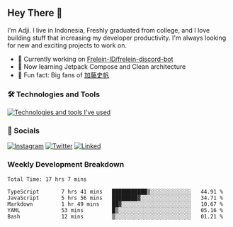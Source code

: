 ## Hey There 👋
I'm Adji. I live in Indonesia, Freshly graduated from college, and I love building stuff that increasing my developer productivity. I'm always looking for new and exciting projects to work on.

- 🔭 Currently working on [Frelein-ID/frelein-discord-bot](https://github.com/Frelein-ID/frelein-discord-bot)
- 🌱 Now learning Jetpack Compose and Clean architecture
- 🐻 Fun fact: Big fans of [加藤史帆](https://www.instagram.com/katoshi.official/)

### 🛠️ Technologies and Tools
[![Technologies and tools I've used](https://skillicons.dev/icons?i=js,ts,html,css,php,kotlin,tailwind,bootstrap,next,mysql,firebase,vercel,vscode,androidstudio,bash,git,postman,figma,docker,linux&perline=10)](#)

### 💬 Socials
[![Instagram](https://skillicons.dev/icons?i=instagram)](https://www.instagram.com/yusufadji99/)
[![Twitter](https://skillicons.dev/icons?i=twitter)](https://twitter.com/frelein_sama)
[![Linked](https://skillicons.dev/icons?i=linkedin)](https://www.linkedin.com/in/yusuf-bhaskara-adji/)

### Weekly Development Breakdown

<!--START_SECTION:waka-->

```javascript,typescript,kotlin
Total Time: 17 hrs 7 mins

TypeScript       7 hrs 41 mins   ███████████▒░░░░░░░░░░░░░   44.91 %
JavaScript       5 hrs 56 mins   ████████▓░░░░░░░░░░░░░░░░   34.71 %
Markdown         1 hr 49 mins    ██▓░░░░░░░░░░░░░░░░░░░░░░   10.67 %
YAML             53 mins         █▒░░░░░░░░░░░░░░░░░░░░░░░   05.16 %
Bash             12 mins         ▒░░░░░░░░░░░░░░░░░░░░░░░░   01.21 %
```

<!--END_SECTION:waka-->
